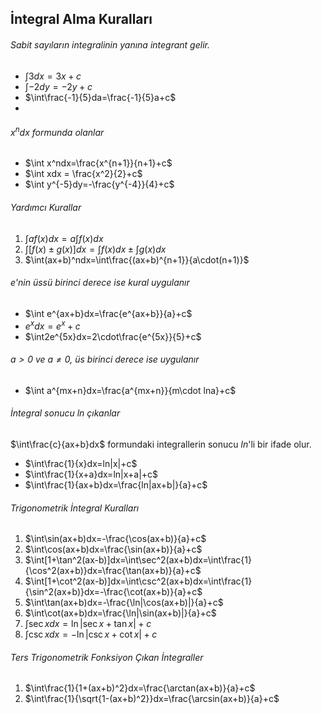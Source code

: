 ## İntegral Alma Kuralları

###### Sabit sayıların integralinin yanına integrant gelir.
- $\int 3dx = 3x +c$
- $\int-2dy=-2y + c$
- $\int\frac{-1}{5}da=\frac{-1}{5}a+c$
- 
###### $x^ndx$ formunda olanlar
- $\int x^ndx=\frac{x^{n+1}}{n+1}+c$
- $\int xdx = \frac{x^2}{2}+c$
- $\int y^{-5}dy=-\frac{y^{-4}}{4}+c$

###### Yardımcı Kurallar
1. $\int af(x)dx=a\int f(x)dx$
2. $\int [f(x)\pm g(x)]dx=\int f(x)dx\pm\int g(x)dx$ 
3. $\int(ax+b)^ndx=\int\frac{(ax+b)^{n+1}}{a\cdot(n+1)}$ 

###### e'nin üssü birinci derece ise kural uygulanır
- $\int e^{ax+b}dx=\frac{e^{ax+b}}{a}+c$
- $e^xdx=e^x+c$
- $\int2e^{5x}dx=2\cdot\frac{e^{5x}}{5}+c$

###### $a>0$ ve $a\neq0$, üs birinci derece ise uygulanır
- $\int a^{mx+n}dx=\frac{a^{mx+n}}{m\cdot lna}+c$

###### İntegral sonucu ln çıkanlar
$\int\frac{c}{ax+b}dx$ formundaki integrallerin sonucu $ln$'li bir ifade olur.
- $\int\frac{1}{x}dx=ln|x|+c$
- $\int\frac{1}{x+a}dx=ln|x+a|+c$
- $\int\frac{1}{ax+b}dx=\frac{ln|ax+b|}{a}+c$ 

###### Trigonometrik İntegral Kuralları
1. $\int\sin(ax+b)dx=-\frac{\cos(ax+b)}{a}+c$
2. $\int\cos(ax+b)dx=\frac{\sin(ax+b)}{a}+c$
3. $\int[1+\tan^2(ax-b)]dx=\int\sec^2(ax+b)dx=\int\frac{1}{\cos^2(ax+b)}dx=\frac{\tan(ax+b)}{a}+c$ 
4. $\int[1+\cot^2(ax-b)]dx=\int\csc^2(ax+b)dx=\int\frac{1}{\sin^2(ax+b)}dx=-\frac{\cot(ax+b)}{a}+c$
5. $\int\tan(ax+b)dx=-\frac{\ln|\cos(ax+b)|}{a}+c$ 
6. $\int\cot(ax+b)dx=\frac{\ln|\sin(ax+b)|}{a}+c$ 
7. $\int\sec xdx=\ln|\sec x+\tan x|+c$ 
8. $\int\csc xdx=-\ln|\csc x+\cot x|+c$

###### Ters Trigonometrik Fonksiyon Çıkan İntegraller
1. $\int\frac{1}{1+(ax+b)^2}dx=\frac{\arctan(ax+b)}{a}+c$
2. $\int\frac{1}{\sqrt{1-(ax+b)^2}}dx=\frac{\arcsin(ax+b)}{a}+c$
